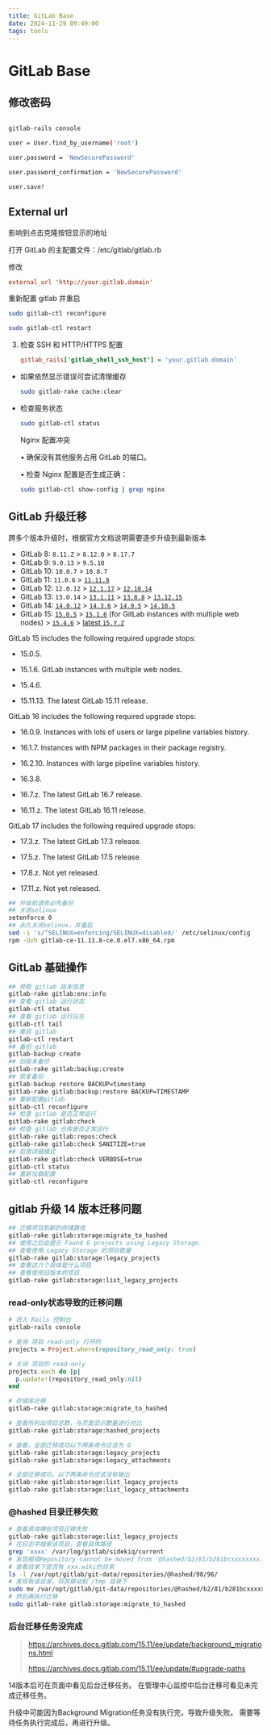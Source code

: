 ```yaml
---
title: GitLab Base
date: 2024-11-29 09:49:00
tags: tools
---
```


# GitLab Base

## 修改密码
```bash  

gitlab-rails console

user = User.find_by_username('root')

user.password = 'NewSecurePassword'

user.password_confirmation = 'NewSecurePassword'

user.save!
``` 

## External url

影响到点击克隆按钮显示的地址

打开 GitLab 的主配置文件：/etc/gitlab/gitlab.rb

修改
```ini
external_url 'http://your.gitlab.domain'
```
  

重新配置 gitlab 并重启
```bash
sudo gitlab-ctl reconfigure

sudo gitlab-ctl restart
```
  

3. 检查 SSH 和 HTTP/HTTPS 配置

    ```ini
    gitlab_rails['gitlab_shell_ssh_host'] = 'your.gitlab.domain'
    ```
- 如果依然显示错误可尝试清理缓存
    ```bash
    sudo gitlab-rake cache:clear
    ```
- 检查服务状态
    ```bash
    sudo gitlab-ctl status
    ```

    Nginx 配置冲突

    • 确保没有其他服务占用 GitLab 的端口。

    • 检查 Nginx 配置是否生成正确：
    ```bash
    sudo gitlab-ctl show-config | grep nginx
    ```

## GitLab 升级迁移

跨多个版本升级时，根据官方文档说明需要逐步升级到最新版本

- GitLab 8: `8.11.Z` > `8.12.0` > `8.17.7`
- GitLab 9: `9.0.13` > `9.5.10`
- GitLab 10: `10.0.7` > `10.8.7`
- GitLab 11: `11.0.6` > [`11.11.8`](https://archives.docs.gitlab.com/15.11/ee/update/index.html#1200)
- GitLab 12: `12.0.12` > [`12.1.17`](https://archives.docs.gitlab.com/15.11/ee/update/index.html#1210) > [`12.10.14`](https://archives.docs.gitlab.com/15.11/ee/update/index.html#12100)
- GitLab 13: `13.0.14` > [`13.1.11`](https://archives.docs.gitlab.com/15.11/ee/update/index.html#1310) > [`13.8.8`](https://archives.docs.gitlab.com/15.11/ee/update/index.html#1388) > [`13.12.15`](https://archives.docs.gitlab.com/15.11/ee/update/index.html#13120)
- GitLab 14: [`14.0.12`](https://archives.docs.gitlab.com/15.11/ee/update/index.html#1400) > [`14.3.6`](https://archives.docs.gitlab.com/15.11/ee/update/index.html#1430) > [`14.9.5`](https://archives.docs.gitlab.com/15.11/ee/update/index.html#1490) > [`14.10.5`](https://archives.docs.gitlab.com/15.11/ee/update/index.html#14100)
- GitLab 15: [`15.0.5`](https://archives.docs.gitlab.com/15.11/ee/update/index.html#1500) > [`15.1.6`](https://archives.docs.gitlab.com/15.11/ee/update/index.html#1510) (for GitLab instances with multiple web nodes) > [`15.4.6`](https://archives.docs.gitlab.com/15.11/ee/update/index.html#1540) > [latest `15.Y.Z`](https://gitlab.com/gitlab-org/gitlab/-/releases)

GitLab 15 includes the following required upgrade stops:
- 15.0.5.

- 15.1.6. GitLab instances with multiple web nodes.

- 15.4.6.

- 15.11.13. The latest GitLab 15.11 release.

GitLab 16 includes the following required upgrade stops:

- 16.0.9. Instances with lots of users or large pipeline variables history.

- 16.1.7. Instances with NPM packages in their package registry.

- 16.2.10. Instances with large pipeline variables history.

- 16.3.8.

- 16.7.z. The latest GitLab 16.7 release.

- 16.11.z. The latest GitLab 16.11 release.

GitLab 17 includes the following required upgrade stops:

- 17.3.z. The latest GitLab 17.3 release.

- 17.5.z. The latest GitLab 17.5 release.

- 17.8.z. Not yet released.

- 17.11.z. Not yet released.


```bash
## 升级前请务必先备份
## 关闭selinux
setenforce 0
## 永久关闭selinux，并重启
sed -i 's/^SELINUX=enforcing/SELINUX=disabled/' /etc/selinux/config
rpm -Uvh gitlab-ce-11.11.8-ce.0.el7.x86_64.rpm
```

## GitLab 基础操作

```bash
## 获取 gitlab 版本信息
gitlab-rake gitlab:env:info
## 查看 gitlab 运行状态
gitlab-ctl status
## 查看 gitlab 运行日志
gitlab-ctl tail
## 重启 gitlab
gitlab-ctl restart
## 备份 gitlab
gitlab-backup create
## 旧版本备份
gitlab-rake gitlab:backup:create
## 恢复备份
gitlab-backup restore BACKUP=timestamp
gitlab-rake gitlab:backup:restore BACKUP=TIMESTAMP
## 重新配置gitlab
gitlab-ctl reconfigure
## 检查 gitlab 是否正常运行
gitlab-rake gitlab:check
## 检查 gitlab 仓库是否正常运行
gitlab-rake gitlab:repos:check
gitlab-rake gitlab:check SANITIZE=true
## 启用详细模式
gitlab-rake gitlab:check VERBOSE=true
gitlab-ctl status
## 重新加载配置
gitlab-ctl reconfigure
```
## gitlab 升级 14 版本迁移问题

```bash
## 迁移项目到新的存储路径
gitlab-rake gitlab:storage:migrate_to_hashed
## 使用之后会提示 Found 6 projects using Legacy Storage.
## 查看使用 Legacy Storage 的项目数量 
gitlab-rake gitlab:storage:legacy_projects
## 查看这六个具体是什么项目
## 查看使用旧版本的项目
gitlab-rake gitlab:storage:list_legacy_projects
```

### read-only状态导致的迁移问题

```ruby
# 进入 Rails 控制台
gitlab-rails console

# 查询 项目 read-only 打开的 
projects = Project.where(repository_read_only: true)

# 关闭 项目的 read-only
projects.each do |p|
  p.update!(repository_read_only:nil)
end
```

```bash
# 存储库迁移
gitlab-rake gitlab:storage:migrate_to_hashed

# 查看所列出项目总数，与页面显示数量进行对比
gitlab-rake gitlab:storage:hashed_projects

# 查看，全部迁移成功以下两条命令应该为 0 
gitlab-rake gitlab:storage:legacy_projects
gitlab-rake gitlab:storage:legacy_attachments

# 全部迁移成功，以下两条命令应该没有输出
gitlab-rake gitlab:storage:list_legacy_projects
gitlab-rake gitlab:storage:list_legacy_attachments
```

###  @hashed 目录迁移失败

```bash
# 查看具体哪些项目迁移失败
gitlab-rake gitlab:storage:list_legacy_projects
# 在日志中搜索该项目，查看具体路径
grep 'xxxx' /var/log/gitlab/sidekiq/current
# 发现报错Repository cannot be moved from '@hashed/b2/81/b281bcxxxxxxxx.wiki' to
# 查看目录下是否有 xxx.wiki的目录
ls -l /var/opt/gitlab/git-data/repositories/@hashed/98/96/
# 发现有该目录，将其移动到 /tmp 目录下
sudo mv /var/opt/gitlab/git-data/repositories/@hashed/b2/81/b281bcxxxxxxx /tmp/
# 然后再执行迁移
sudo gitlab-rake gitlab:storage:migrate_to_hashed
```

### 后台迁移任务没完成

> https://archives.docs.gitlab.com/15.11/ee/update/background_migrations.html
>
> https://archives.docs.gitlab.com/15.11/ee/update/#upgrade-paths

14版本后可在页面中看见后台迁移任务。
在管理中心监控中后台迁移可看见未完成迁移任务。

升级中可能因为Background Migration任务没有执行完，导致升级失败。
需要等待任务执行完成后，再进行升级。
